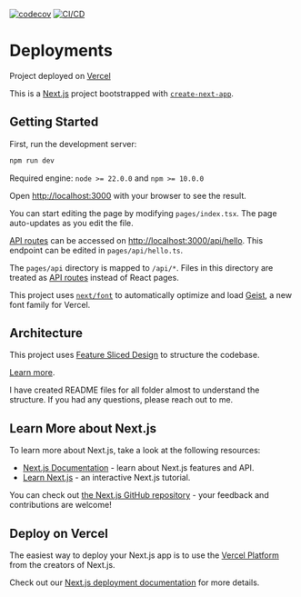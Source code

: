 [![codecov](https://codecov.io/gh/mammad2c/react-mqtt/graph/badge.svg?token=HH1LSHBA1G)](https://codecov.io/gh/mammad2c/react-mqtt)
[![CI/CD](https://github.com/mammad2c/react-mqtt/actions/workflows/ci-cd.yml/badge.svg)](https://github.com/mammad2c/react-mqtt/actions/workflows/ci-cd.yml)

# Deployments

Project deployed on [Vercel](https://react-mtqq.vercel.app/)

This is a [Next.js](https://nextjs.org) project bootstrapped with [`create-next-app`](https://nextjs.org/docs/pages/api-reference/create-next-app).

## Getting Started

First, run the development server:

```bash
npm run dev
```

Required engine: `node >= 22.0.0` and `npm >= 10.0.0`

Open [http://localhost:3000](http://localhost:3000) with your browser to see the result.

You can start editing the page by modifying `pages/index.tsx`. The page auto-updates as you edit the file.

[API routes](https://nextjs.org/docs/pages/building-your-application/routing/api-routes) can be accessed on [http://localhost:3000/api/hello](http://localhost:3000/api/hello). This endpoint can be edited in `pages/api/hello.ts`.

The `pages/api` directory is mapped to `/api/*`. Files in this directory are treated as [API routes](https://nextjs.org/docs/pages/building-your-application/routing/api-routes) instead of React pages.

This project uses [`next/font`](https://nextjs.org/docs/pages/building-your-application/optimizing/fonts) to automatically optimize and load [Geist](https://vercel.com/font), a new font family for Vercel.

## Architecture

This project uses [Feature Sliced Design](https://feature-sliced.github.io/documentation/docs/getting-started/what-is-feature-sliced-design) to structure the codebase.

[Learn more](https://feature-sliced.github.io/documentation/docs/getting-started/what-is-feature-sliced-design).

I have created README files for all folder almost to understand the structure.
If you had any questions, please reach out to me.

## Learn More about Next.js

To learn more about Next.js, take a look at the following resources:

- [Next.js Documentation](https://nextjs.org/docs) - learn about Next.js features and API.
- [Learn Next.js](https://nextjs.org/learn-pages-router) - an interactive Next.js tutorial.

You can check out [the Next.js GitHub repository](https://github.com/vercel/next.js) - your feedback and contributions are welcome!

## Deploy on Vercel

The easiest way to deploy your Next.js app is to use the [Vercel Platform](https://vercel.com/new?utm_medium=default-template&filter=next.js&utm_source=create-next-app&utm_campaign=create-next-app-readme) from the creators of Next.js.

Check out our [Next.js deployment documentation](https://nextjs.org/docs/pages/building-your-application/deploying) for more details.

